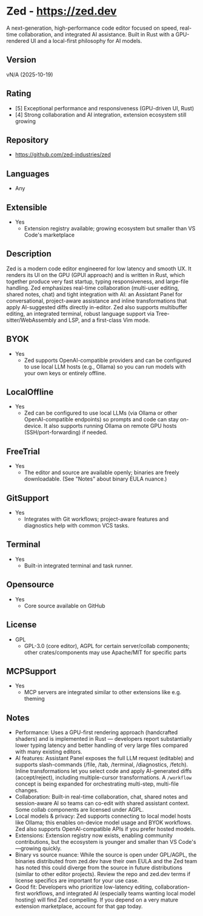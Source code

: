 # Zed - https://zed.dev
A next-generation, high-performance code editor focused on speed, real-time collaboration, and integrated AI assistance. Built in Rust with a GPU-rendered UI and a local-first philosophy for AI models.

## Version
vN/A (2025-10-19)

## Rating
- [5] Exceptional performance and responsiveness (GPU-driven UI, Rust)
- [4] Strong collaboration and AI integration, extension ecosystem still growing
  
## Repository
- https://github.com/zed-industries/zed
  
## Languages
- Any
  
## Extensible
- Yes
  - Extension registry available; growing ecosystem but smaller than VS Code's marketplace
  
## Description
Zed is a modern code editor engineered for low latency and smooth UX. It renders its UI on the GPU (GPUI approach) and is written in Rust, which together produce very fast startup, typing responsiveness, and large-file handling. Zed emphasizes real-time collaboration (multi-user editing, shared notes, chat) and tight integration with AI: an Assistant Panel for conversational, project-aware assistance and inline transformations that apply AI-suggested diffs directly in-editor. Zed also supports multibuffer editing, an integrated terminal, robust language support via Tree-sitter/WebAssembly and LSP, and a first-class Vim mode.

## BYOK
- Yes
  - Zed supports OpenAI-compatible providers and can be configured to use local LLM hosts (e.g., Ollama) so you can run models with your own keys or entirely offline.
  
## LocalOffline
- Yes
  - Zed can be configured to use local LLMs (via Ollama or other OpenAI-compatible endpoints) so prompts and code can stay on-device. It also supports running Ollama on remote GPU hosts (SSH/port-forwarding) if needed.
  
## FreeTrial
- Yes
  - The editor and source are available openly; binaries are freely downloadable. (See "Notes" about binary EULA nuance.)

## GitSupport
- Yes
  - Integrates with Git workflows; project-aware features and diagnostics help with common VCS tasks.
  
## Terminal
- Yes
  - Built-in integrated terminal and task runner.
  
## Opensource
- Yes
  - Core source available on GitHub
  
## License
- GPL
  - GPL-3.0 (core editor), AGPL for certain server/collab components; other crates/components may use Apache/MIT for specific parts
  
## MCPSupport
- Yes
  - MCP servers are integrated similar to other extensions like e.g. theming
  
## Notes
- Performance: Uses a GPU-first rendering approach (handcrafted shaders) and is implemented in Rust — developers report substantially lower typing latency and better handling of very large files compared with many existing editors.
- AI features: Assistant Panel exposes the full LLM request (editable) and supports slash-commands (/file, /tab, /terminal, /diagnostics, /fetch). Inline transformations let you select code and apply AI-generated diffs (accept/reject), including multiple-cursor transformations. A `/workflow` concept is being expanded for orchestrating multi-step, multi-file changes.
- Collaboration: Built-in real-time collaboration, chat, shared notes and session-aware AI so teams can co-edit with shared assistant context. Some collab components are licensed under AGPL.
- Local models & privacy: Zed supports connecting to local model hosts like Ollama; this enables on-device model usage and BYOK workflows. Zed also supports OpenAI-compatible APIs if you prefer hosted models.
- Extensions: Extension registry now exists, enabling community contributions, but the ecosystem is younger and smaller than VS Code's—growing quickly.
- Binary vs source nuance: While the source is open under GPL/AGPL, the binaries distributed from zed.dev have their own EULA and the Zed team has noted this could diverge from the source in future distributions (similar to other editor projects). Review the repo and zed.dev terms if license specifics are important for your use case.
- Good fit: Developers who prioritize low-latency editing, collaboration-first workflows, and integrated AI (especially teams wanting local model hosting) will find Zed compelling. If you depend on a very mature extension marketplace, account for that gap today.
